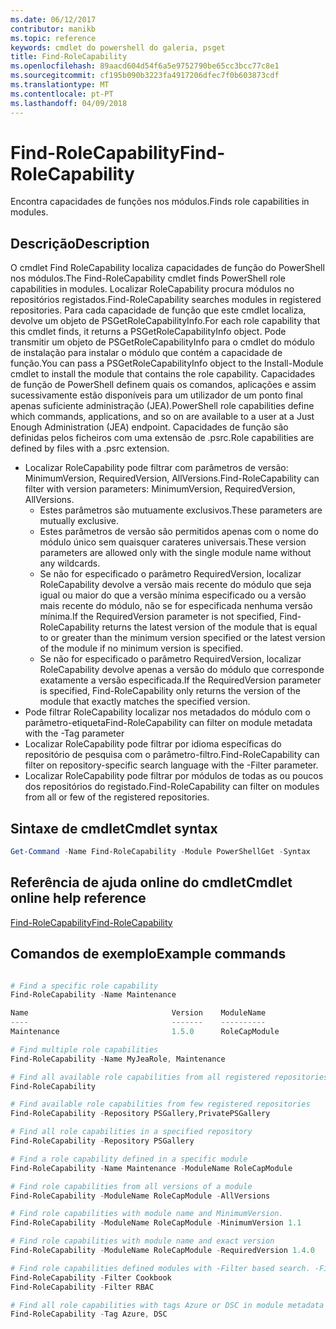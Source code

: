 ```yaml
---
ms.date: 06/12/2017
contributor: manikb
ms.topic: reference
keywords: cmdlet do powershell do galeria, psget
title: Find-RoleCapability
ms.openlocfilehash: 89aacd604d54f6a5e9752790be65cc3bcc77c8e1
ms.sourcegitcommit: cf195b090b3223fa4917206dfec7f0b603873cdf
ms.translationtype: MT
ms.contentlocale: pt-PT
ms.lasthandoff: 04/09/2018
---
```

# <a name="find-rolecapability"></a><span data-ttu-id="37c32-103">Find-RoleCapability</span><span class="sxs-lookup"><span data-stu-id="37c32-103">Find-RoleCapability</span></span>

<span data-ttu-id="37c32-104">Encontra capacidades de funções nos módulos.</span><span class="sxs-lookup"><span data-stu-id="37c32-104">Finds role capabilities in modules.</span></span>

## <a name="description"></a><span data-ttu-id="37c32-105">Descrição</span><span class="sxs-lookup"><span data-stu-id="37c32-105">Description</span></span>
<span data-ttu-id="37c32-106">O cmdlet Find RoleCapability localiza capacidades de função do PowerShell nos módulos.</span><span class="sxs-lookup"><span data-stu-id="37c32-106">The Find-RoleCapability cmdlet finds PowerShell role capabilities in modules.</span></span> <span data-ttu-id="37c32-107">Localizar RoleCapability procura módulos no repositórios registados.</span><span class="sxs-lookup"><span data-stu-id="37c32-107">Find-RoleCapability searches modules in registered repositories.</span></span>
<span data-ttu-id="37c32-108">Para cada capacidade de função que este cmdlet localiza, devolve um objeto de PSGetRoleCapabilityInfo.</span><span class="sxs-lookup"><span data-stu-id="37c32-108">For each role capability that this cmdlet finds, it returns a PSGetRoleCapabilityInfo object.</span></span> <span data-ttu-id="37c32-109">Pode transmitir um objeto de PSGetRoleCapabilityInfo para o cmdlet do módulo de instalação para instalar o módulo que contém a capacidade de função.</span><span class="sxs-lookup"><span data-stu-id="37c32-109">You can pass a PSGetRoleCapabilityInfo object to the Install-Module cmdlet to install the module that contains the role capability.</span></span>
<span data-ttu-id="37c32-110">Capacidades de função de PowerShell definem quais os comandos, aplicações e assim sucessivamente estão disponíveis para um utilizador de um ponto final apenas suficiente administração (JEA).</span><span class="sxs-lookup"><span data-stu-id="37c32-110">PowerShell role capabilities define which commands, applications, and so on are available to a user at a Just Enough Administration (JEA) endpoint.</span></span> <span data-ttu-id="37c32-111">Capacidades de função são definidas pelos ficheiros com uma extensão de .psrc.</span><span class="sxs-lookup"><span data-stu-id="37c32-111">Role capabilities are defined by files with a .psrc extension.</span></span>

- <span data-ttu-id="37c32-112">Localizar RoleCapability pode filtrar com parâmetros de versão: MinimumVersion, RequiredVersion, AllVersions.</span><span class="sxs-lookup"><span data-stu-id="37c32-112">Find-RoleCapability can filter with version parameters: MinimumVersion, RequiredVersion, AllVersions.</span></span>
  - <span data-ttu-id="37c32-113">Estes parâmetros são mutuamente exclusivos.</span><span class="sxs-lookup"><span data-stu-id="37c32-113">These parameters are mutually exclusive.</span></span>
  - <span data-ttu-id="37c32-114">Estes parâmetros de versão são permitidos apenas com o nome do módulo único sem quaisquer carateres universais.</span><span class="sxs-lookup"><span data-stu-id="37c32-114">These version parameters are allowed only with the single module name without any wildcards.</span></span>
  - <span data-ttu-id="37c32-115">Se não for especificado o parâmetro RequiredVersion, localizar RoleCapability devolve a versão mais recente do módulo que seja igual ou maior do que a versão mínima especificado ou a versão mais recente do módulo, não se for especificada nenhuma versão mínima.</span><span class="sxs-lookup"><span data-stu-id="37c32-115">If the RequiredVersion parameter is not specified, Find-RoleCapability returns the latest version of the module that is equal to or greater than the minimum version specified or the latest version of the module if no minimum version is specified.</span></span>
  - <span data-ttu-id="37c32-116">Se não for especificado o parâmetro RequiredVersion, localizar RoleCapability devolve apenas a versão do módulo que corresponde exatamente a versão especificada.</span><span class="sxs-lookup"><span data-stu-id="37c32-116">If the RequiredVersion parameter is specified, Find-RoleCapability only returns the version of the module that exactly matches the specified version.</span></span>
- <span data-ttu-id="37c32-117">Pode filtrar RoleCapability localizar nos metadados do módulo com o parâmetro-etiqueta</span><span class="sxs-lookup"><span data-stu-id="37c32-117">Find-RoleCapability can filter on module metadata with the -Tag parameter</span></span>
- <span data-ttu-id="37c32-118">Localizar RoleCapability pode filtrar por idioma específicas do repositório de pesquisa com o parâmetro-filtro.</span><span class="sxs-lookup"><span data-stu-id="37c32-118">Find-RoleCapability can filter on repository-specific search language with the -Filter parameter.</span></span>
- <span data-ttu-id="37c32-119">Localizar RoleCapability pode filtrar por módulos de todas as ou poucos dos repositórios do registado.</span><span class="sxs-lookup"><span data-stu-id="37c32-119">Find-RoleCapability can filter on modules from all or few of the registered repositories.</span></span>

## <a name="cmdlet-syntax"></a><span data-ttu-id="37c32-120">Sintaxe de cmdlet</span><span class="sxs-lookup"><span data-stu-id="37c32-120">Cmdlet syntax</span></span>
```powershell
Get-Command -Name Find-RoleCapability -Module PowerShellGet -Syntax
```

## <a name="cmdlet-online-help-reference"></a><span data-ttu-id="37c32-121">Referência de ajuda online do cmdlet</span><span class="sxs-lookup"><span data-stu-id="37c32-121">Cmdlet online help reference</span></span>

[<span data-ttu-id="37c32-122">Find-RoleCapability</span><span class="sxs-lookup"><span data-stu-id="37c32-122">Find-RoleCapability</span></span>](http://go.microsoft.com/fwlink/?LinkId=718029)

## <a name="example-commands"></a><span data-ttu-id="37c32-123">Comandos de exemplo</span><span class="sxs-lookup"><span data-stu-id="37c32-123">Example commands</span></span>
```powershell

# Find a specific role capability
Find-RoleCapability -Name Maintenance

Name                                Version    ModuleName                          Repository
----                                -------    ----------                          ----------
Maintenance                         1.5.0      RoleCapModule                       PrivatePSGallery

# Find multiple role capabilities
Find-RoleCapability -Name MyJeaRole, Maintenance

# Find all available role capabilities from all registered repositories
Find-RoleCapability

# Find available role capabilities from few registered repositories
Find-RoleCapability -Repository PSGallery,PrivatePSGallery

# Find all role capabilities in a specified repository
Find-RoleCapability -Repository PSGallery

# Find a role capability defined in a specific module
Find-RoleCapability -Name Maintenance -ModuleName RoleCapModule

# Find role capabilities from all versions of a module
Find-RoleCapability -ModuleName RoleCapModule -AllVersions

# Find role capabilities with module name and MinimumVersion.
Find-RoleCapability -ModuleName RoleCapModule -MinimumVersion 1.1

# Find role capabilities with module name and exact version
Find-RoleCapability -ModuleName RoleCapModule -RequiredVersion 1.4.0

# Find role capabilities defined modules with -Filter based search. -Filter searches in description and module names
Find-RoleCapability -Filter Cookbook
Find-RoleCapability -Filter RBAC

# Find all role capabilities with tags Azure or DSC in module metadata
Find-RoleCapability -Tag Azure, DSC

```